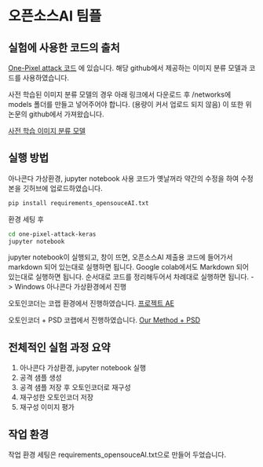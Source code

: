 # 오픈소스AI 팀플 




## 실험에 사용한 코드의 출처
[One-Pixel attack 코드](https://github.com/Hyperparticle/one-pixel-attack-keras.git) 에 있습니다.
해당 github에서 제공하는 이미지 분류 모델과 코드를 사용하였습니다.

사전 학습된 이미지 분류 모델의 경우 아래 링크에서 다운로드 후 /networks에 models 폴더를 만들고 넣어주어야 합니다. (용량이 커서 업로드 되지 않음) 이 또한 위 논문의 github에서 가져왔습니다.


[사전 학습 이미지 분류 모델](https://www.dropbox.com/sh/dvatkpjl0sn79kn/AAC9L4puJ_sdFUkDZfr5SFkLa?dl=0)




## 실행 방법

아나콘다 가상환경, jupyter notebook 사용
코드가 옛날꺼라 약간의 수정을 하여 수정본을 깃허브에 업로드하였습니다.

```bash
pip install requirements_opensouceAI.txt 
```
환경 세팅 후

```bash
cd one-pixel-attack-keras
jupyter notebook
```

jupyter notebook이 실행되고, 창이 뜨면, 오픈소스AI 제출용 코드에 들어가서 markdown 되어 있는대로 실행하면 됩니다.
Google colab에서도 Markdown 되어 있는대로 실행하면 됩니다.
순서대로 코드를 정리해두어서 차례대로 실행하면 됩니다.
-> Windows 아나콘다 가상환경에서 진행


오토인코더는 코랩 환경에서 진행하였습니다.
[프로젝트 AE](https://colab.research.google.com/drive/107N6lA76RsqeA-cb5Lgp2syy_BxfSJRn?usp=sharing)

오토인코더 + PSD 코랩에서 진행하였습니다.
[Our Method + PSD](https://colab.research.google.com/drive/1bXt-Vi_QGN5JuYA14IFbt2VQlBzUnVfg?usp=sharing)



## 전체적인 실험 과정 요약

1. 아나콘다 가상환경, jupyter notebook 실행
2. 공격 샘플 생성
3. 공격 샘플 저장 후 오토인코더로 재구성
4. 재구성한 오토인코더 저장
5. 재구성 이미지 평가

   
## 작업 환경
작업 환경 세팅은 requirements_opensouceAI.txt으로 만들어 두었습니다.



